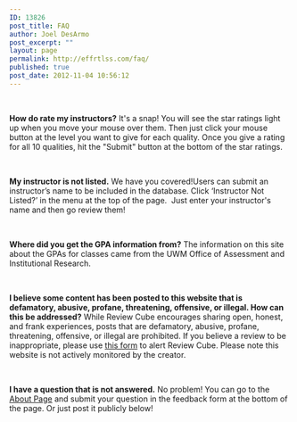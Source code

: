 ```yaml
---
ID: 13826
post_title: FAQ
author: Joel DesArmo
post_excerpt: ""
layout: page
permalink: http://effrtlss.com/faq/
published: true
post_date: 2012-11-04 10:56:12
---
```

&nbsp;

<strong>How do rate my instructors?</strong>
It's a snap! You will see the star ratings light up when you move your mouse over them. Then just click your mouse button at the level you want to give for each quality. Once you give a rating for all 10 qualities, hit the "Submit" button at the bottom of the star ratings.

&nbsp;

<strong>My instructor is not listed.</strong>
We have you covered!Users can submit an instructor’s name to be included in the database. Click ‘Instructor Not Listed?’ in the menu at the top of the page.  Just enter your instructor's name and then go review them!

&nbsp;

<strong>Where did you get the GPA information from?</strong>
The information on this site about the GPAs for classes came from the UWM Office of Assessment and Institutional Research.

&nbsp;

<strong>I believe some content has been posted to this website that is defamatory, abusive, profane, threatening, offensive, or illegal. How can this be addressed?</strong>
While Review Cube encourages sharing open, honest, and frank experiences, posts that are defamatory, abusive, profane, threatening, offensive, or illegal are prohibited. If you believe a review to be inappropriate, please use <a href="http://effrtlss.comabout/#disclaimer">this form</a> to alert Review Cube. Please note this website is not actively monitored by the creator.

&nbsp;

<strong>I have a question that is not answered.</strong>
No problem! You can go to the <a href="http://effrtlss.comabout/">About Page</a> and submit your question in the feedback form at the bottom of the page. Or just post it publicly below!

&nbsp;